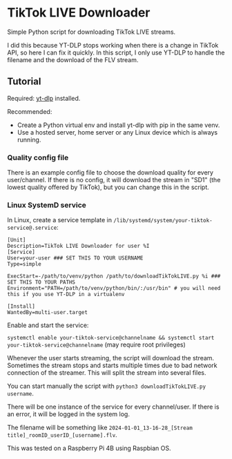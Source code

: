 # TikTok LIVE Downloader
Simple Python script for downloading TikTok LIVE streams.

I did this because YT-DLP stops working when there is a change in TikTok API, so here I can fix it quickly. In this script, I only use YT-DLP to handle the filename and the download of the FLV stream.

## Tutorial
Required: [yt-dlp](https://github.com/yt-dlp/yt-dlp) installed.

Recommended:
- Create a Python virtual env and install yt-dlp with pip in the same venv.
- Use a hosted server, home server or any Linux device which is always running.

### Quality config file
There is an example config file to choose the download quality for every user/channel. If there is no config, it will download the stream in "SD1" (the lowest quality offered by TikTok), but you can change this in the script.

### Linux SystemD service
In Linux, create a service template in ```/lib/systemd/system/your-tiktok-service@.service```:

```
[Unit]
Description=TikTok LIVE Downloader for user %I
[Service]
User=your-user ### SET THIS TO YOUR USERNAME
Type=simple

ExecStart=-/path/to/venv/python /path/to/downloadTikTokLIVE.py %i ### SET THIS TO YOUR PATHS
Environment="PATH=/path/to/venv/python/bin/:/usr/bin" # you will need this if you use YT-DLP in a virtualenv

[Install]
WantedBy=multi-user.target
```

Enable and start the service:

```systemctl enable your-tiktok-service@channelname && systemctl start your-tiktok-service@channelname``` (may require root privileges)

Whenever the user starts streaming, the script will download the stream. Sometimes the stream stops and starts multiple times due to bad network connection of the streamer. This will split the stream into several files.

You can start manually the script with ```python3 downloadTikTokLIVE.py username```.

There will be one instance of the service for every channel/user. If there is an error, it will be logged in the system log.

The filename will be something like ```2024-01-01_13-16-28_[Stream title]_roomID_userID_[username].flv```.

This was tested on a Raspberry Pi 4B using Raspbian OS.
